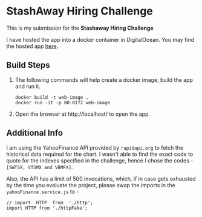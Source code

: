 
# StashAway Hiring Challenge

 
This is my submission for the **Stashaway Hiring Challenge**

I have hosted the app into a docker container in DigitalOcean. You may find the hosted app [here](http://stashaway-soumyaditya.uk.to/).

## Build Steps

 1. The following commands will help create a docker image, build the app and run it.
 
        docker build -t web-image .
        docker run -it -p 80:8172 web-image
    
2. Open the browser at http://localhost/ to open the app.

## Additional Info

I am using the YahooFinance API provided by `rapidapi.org` to fetch the historical data required for the chart. I wasn't able to find the exact code to quote for the indexes specified in the challenge, hence I chose the codes - `[SWTSX, VTSMX and VBMFX]`. 

Also, the API has a limit of 500 invocations, which, if in case gets exhausted by the time you evaluate the project, please swap the imports in the `yahooFinance.service.js` to -

    // import  HTTP  from  './http';
    import HTTP from './httpFake';
